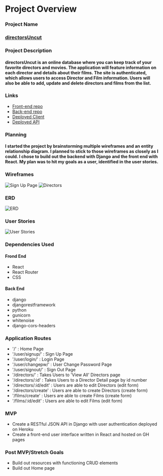 # Project Overview

### Project Name

### [directorsUncut](https://kirkemmons.github.io/directors_client/)

### Project Description

#### directorsUncut is an online database where you can keep track of your favorite directors and movies. The application will feature information on each director and details about their films. The site is authenticated, which allows users to access Director and Film information. Users will also be able to add, update and delete directors and films from the list.

### Links

 * [Front-end repo](https://github.com/kirkemmons/directors_client)
 * [Back-end repo](https://github.com/kirkemmons/directors_api)
 * [Deployed Client](https://kirkemmons.github.io/directors_client/)
 * [Deployed API](https://directors-api2.herokuapp.com/)

### Planning

#### I started the project by brainstorming multiple wireframes and an entity relationship diagram. I planned to stick to those wireframes as closely as I could. I chose to build out the backend with Django and the front end with React. My plan was to hit my goals as a user, identified in the user stories.



### Wireframes

![Sign Up Page](https://i.imgur.com/7eJuJRn.png)
![Directors](https://i.imgur.com/59Ie5Gv.png)

### ERD

![ERD](https://i.imgur.com/FIjZo4n.png)

### User Stories

![User Stories](https://i.imgur.com/sVgpxX0.png)

### Dependencies Used

#### Frond End
 * React
 * React Router
 * CSS

#### Back End

 * django
 * djangorestframework
 * python
 * gunicorn
 * whitenoise
 * django-cors-headers
 
### Application Routes

 * '/' : Home Page
 * '/user/signup/' : Sign Up Page
 * '/user/login/' : Login Page
 * '/user/changepw/' : User Change Password Page
 * '/user/signout/' : Sign Out Page
 * '/directors/' : Takes Users to 'View All' Directors page
 * '/directors/:id' : Takes Users to a Director Detail page by id number
 * '/directors/:id/edit' : Users are able to edit Directors (edit form)
 * '/directors/create' : Users are able to create Directors (create form)
 * '/films/create' : Users are able to create Films (create form)
 * '/films/:id/edit' : Users are able to edit Films (edit form)

### MVP

 * Create a RESTful JSON API in Django with user authentication deployed on Heroku
 * Create a front-end user interface written in React and hosted on GH pages

### Post MVP/Stretch Goals

 * Build out resources with functioning CRUD elements
 * Build out Home page



 
 
 
 
 
